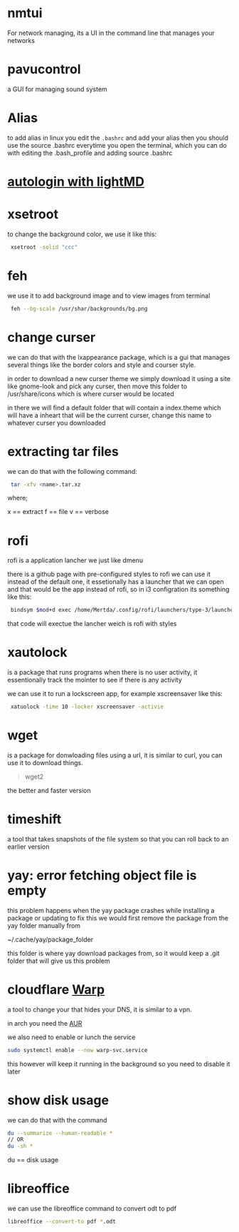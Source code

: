 # nmtui

For network managing, its a UI in the command line that manages your networks

# pavucontrol

a GUI for managing sound system

# Alias
to add alias in linux you edit the `.bashrc` and add your alias
then you should use the source .bashrc everytime you open the 
terminal, which you can do with editing the .bash_profile and adding 
source .bashrc

# [autologin with lightMD](https://wiki.archlinux.org/title/LightDM#Enabling_autologin)

# xsetroot

to change the background color, we use it like this:

```zsh
 xsetroot -solid "ccc"
```

# feh 

we use it to add background image and to view images from terminal

```zsh
 feh --bg-scale /usr/shar/backgrounds/bg.png
```

# change curser 

we can do that with the lxappearance package, which is a gui that manages several things
like the border colors and style and courser style.

in order to download a new curser theme we simply download it using a site like 
gnome-look and pick any curser, then move this folder to /usr/share/icons
which is where curser would be located

in there we will find a default folder that will contain a index.theme which will have
a inheart that will be the current curser, change this name to whatever curser you downloaded

# extracting tar files

we can do that with the following command:

```zsh
 tar -xfv <name>.tar.xz
```

where;

x == extract
f == file
v == verbose

# rofi

rofi is a application lancher we just like dmenu

there is a github page with pre-configured styles to rofi
we can use it instead of the default one, it essetionally 
has a launcher that we can open and that would be the app 
instead of rofi, so in i3 configration its something like this:

```zsh
 bindsym $mod+d exec /home/Mertda/.config/rofi/launchers/type-3/launcher.sh 
```

that code will exectue the lancher weich is rofi with styles

# xautolock

is a package that runs programs when there is no user activity,
it essentionally track the mointer to see if there is any activity

we can use it to run a lockscreen app, for example xscreensaver like this:

```zsh
 xatuolock -time 10 -locker xscreensaver -activie
```

# wget

is a package for donwloading files using a url, it is similar to curl, you can
use it to download things.

> wget2

the better and faster version 

# timeshift

a tool that takes snapshots of the file system so that you can roll back to an earlier 
version

# yay: error fetching object file is empty 

this problem happens when the yay package crashes while installing a package or updating
to fix this we would first remove the package from the yay folder manually from

~/.cache/yay/package_folder

this folder is where yay download packages from, so it would keep a .git folder that
will give us this problem

# cloudflare [Warp](https://developers.cloudflare.com/warp-client/get-started/linux/)

a tool to change your that hides your DNS, it is similar to a vpn.

in arch you need the [AUR](https://aur.archlinux.org/packages/cloudflare-warp-bin)

we also need to enable or lunch the service 

```zsh
sudo systemctl enable --now warp-svc.service
```

this however will keep it running in the background so you need to disable it later


# show disk usage

we can do that with the command

```zsh
du --summarize --human-readable *
// OR
du -sh *
```

du == disk usage

# libreoffice

we can use the libreoffice command to convert odt to pdf

``` zsh
libreoffice --convert-to pdf *.odt
```
